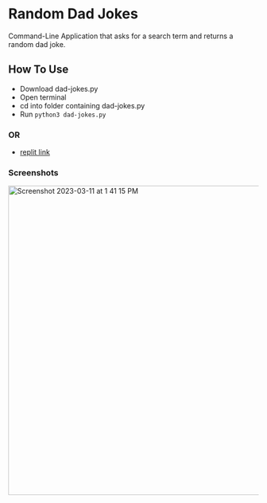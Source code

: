 # Random Dad Jokes
Command-Line Application that asks for a search term and returns a random dad joke.

## How To Use
- Download dad-jokes.py
- Open terminal
- cd into folder containing dad-jokes.py
- Run `python3 dad-jokes.py`

### OR

- [replit link](https://replit.com/@lauble/Random-Dad-Jokes#main.py)

### Screenshots
<img width="621" alt="Screenshot 2023-03-11 at 1 41 15 PM" src="https://user-images.githubusercontent.com/95086147/224505987-8572b918-c781-4a52-823f-cb940601d085.png">
